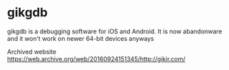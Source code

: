 # gikgdb

gikgdb is a debugging software for iOS and Android. It is now abandonware and it won't work on newer 64-bit devices anyways

Archived website https://web.archive.org/web/20160924151345/http://gikir.com/